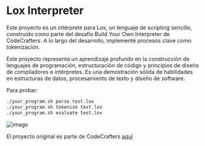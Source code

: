 # Lox Interpreter

Este proyecto es un intérprete para Lox, un lenguaje de scripting sencillo, construido como parte del desafío Build Your Own Interpreter de CodeCrafters. A lo largo del desarrollo, implementé procesos clave como tokenización.

Este proyecto representa un aprendizaje profundo en la construcción de lenguajes de programación, estructuración de código y principios de diseño de compiladores e intérpretes. Es una demostración sólida de habilidades en estructuras de datos, procesamiento de texto y diseño de software.

Para probar:

```sh
./your_program.sh parse test.lox
./your_program.sh tokenize test.lox
./your_program.sh evaluate test.lox
```

![image](https://github.com/user-attachments/assets/45471fca-1938-4d07-bab1-367b6a2f15d7)

El proyecto original es parte de CodeCrafters [aquí](https://app.codecrafters.io/courses/interpreter/overview)
